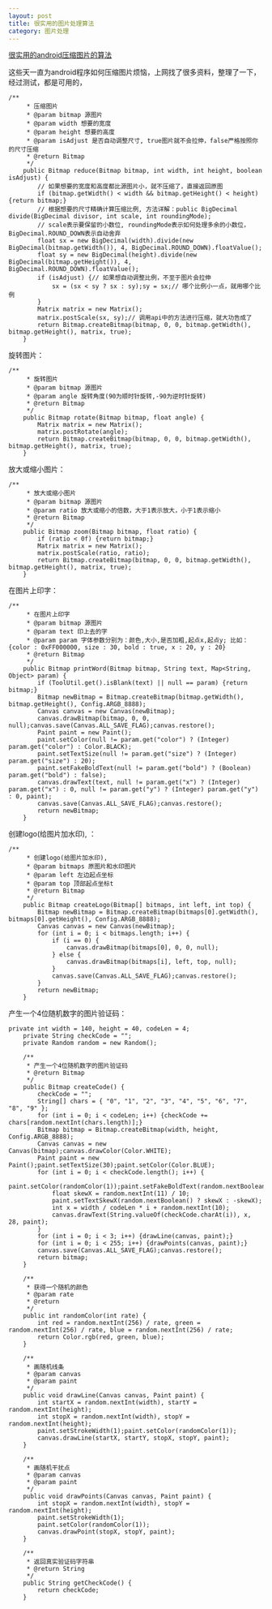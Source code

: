 ```yaml
---
layout: post
title: 很实用的图片处理算法
category: 图片处理
---
```


[很实用的android压缩图片的算法 ](http://blog.csdn.net/s478853630/article/details/14226873)

这些天一直为android程序如何压缩图片烦恼，上网找了很多资料，整理了一下，经过测试，都是可用的，

    /** 
         * 压缩图片 
         * @param bitmap 源图片 
         * @param width 想要的宽度 
         * @param height 想要的高度 
         * @param isAdjust 是否自动调整尺寸, true图片就不会拉伸，false严格按照你的尺寸压缩 
         * @return Bitmap 
         */  
        public Bitmap reduce(Bitmap bitmap, int width, int height, boolean isAdjust) {  
            // 如果想要的宽度和高度都比源图片小，就不压缩了，直接返回原图  
            if (bitmap.getWidth() < width && bitmap.getHeight() < height) {return bitmap;}  
            // 根据想要的尺寸精确计算压缩比例, 方法详解：public BigDecimal divide(BigDecimal divisor, int scale, int roundingMode);  
            // scale表示要保留的小数位, roundingMode表示如何处理多余的小数位，BigDecimal.ROUND_DOWN表示自动舍弃  
            float sx = new BigDecimal(width).divide(new BigDecimal(bitmap.getWidth()), 4, BigDecimal.ROUND_DOWN).floatValue();  
            float sy = new BigDecimal(height).divide(new BigDecimal(bitmap.getHeight()), 4, BigDecimal.ROUND_DOWN).floatValue();  
            if (isAdjust) {// 如果想自动调整比例，不至于图片会拉伸  
                sx = (sx < sy ? sx : sy);sy = sx;// 哪个比例小一点，就用哪个比例  
            }  
            Matrix matrix = new Matrix();  
            matrix.postScale(sx, sy);// 调用api中的方法进行压缩，就大功告成了  
            return Bitmap.createBitmap(bitmap, 0, 0, bitmap.getWidth(), bitmap.getHeight(), matrix, true);  
        }  


旋转图片：



    /** 
         * 旋转图片 
         * @param bitmap 源图片 
         * @param angle 旋转角度(90为顺时针旋转,-90为逆时针旋转) 
         * @return Bitmap 
         */  
        public Bitmap rotate(Bitmap bitmap, float angle) {  
            Matrix matrix = new Matrix();    
            matrix.postRotate(angle);  
            return Bitmap.createBitmap(bitmap, 0, 0, bitmap.getWidth(), bitmap.getHeight(), matrix, true);  
        }  


放大或缩小图片：



    /** 
         * 放大或缩小图片 
         * @param bitmap 源图片 
         * @param ratio 放大或缩小的倍数，大于1表示放大，小于1表示缩小 
         * @return Bitmap 
         */  
        public Bitmap zoom(Bitmap bitmap, float ratio) {  
            if (ratio < 0f) {return bitmap;}  
            Matrix matrix = new Matrix();  
            matrix.postScale(ratio, ratio);  
            return Bitmap.createBitmap(bitmap, 0, 0, bitmap.getWidth(), bitmap.getHeight(), matrix, true);  
        }  


在图片上印字：



    /** 
         * 在图片上印字 
         * @param bitmap 源图片 
         * @param text 印上去的字 
         * @param param 字体参数分别为：颜色,大小,是否加粗,起点x,起点y; 比如：{color : 0xFF000000, size : 30, bold : true, x : 20, y : 20} 
         * @return Bitmap 
         */  
        public Bitmap printWord(Bitmap bitmap, String text, Map<String, Object> param) {  
            if (ToolUtil.get().isBlank(text) || null == param) {return bitmap;}  
            Bitmap newBitmap = Bitmap.createBitmap(bitmap.getWidth(), bitmap.getHeight(), Config.ARGB_8888);  
            Canvas canvas = new Canvas(newBitmap);  
            canvas.drawBitmap(bitmap, 0, 0, null);canvas.save(Canvas.ALL_SAVE_FLAG);canvas.restore();  
            Paint paint = new Paint();  
            paint.setColor(null != param.get("color") ? (Integer) param.get("color") : Color.BLACK);  
            paint.setTextSize(null != param.get("size") ? (Integer) param.get("size") : 20);  
            paint.setFakeBoldText(null != param.get("bold") ? (Boolean) param.get("bold") : false);  
            canvas.drawText(text, null != param.get("x") ? (Integer) param.get("x") : 0, null != param.get("y") ? (Integer) param.get("y") : 0, paint);  
            canvas.save(Canvas.ALL_SAVE_FLAG);canvas.restore();  
            return newBitmap;  
        }  


创建logo(给图片加水印), ：


    /** 
         * 创建logo(给图片加水印),  
         * @param bitmaps 原图片和水印图片 
         * @param left 左边起点坐标 
         * @param top 顶部起点坐标t 
         * @return Bitmap 
         */  
        public Bitmap createLogo(Bitmap[] bitmaps, int left, int top) {  
            Bitmap newBitmap = Bitmap.createBitmap(bitmaps[0].getWidth(), bitmaps[0].getHeight(), Config.ARGB_8888);  
            Canvas canvas = new Canvas(newBitmap);  
            for (int i = 0; i < bitmaps.length; i++) {  
                if (i == 0) {  
                    canvas.drawBitmap(bitmaps[0], 0, 0, null);  
                } else {  
                    canvas.drawBitmap(bitmaps[i], left, top, null);  
                }  
                canvas.save(Canvas.ALL_SAVE_FLAG);canvas.restore();  
            }  
            return newBitmap;  
        }  

产生一个4位随机数字的图片验证码：



    private int width = 140, height = 40, codeLen = 4;  
        private String checkCode = "";  
        private Random random = new Random();  
          
        /** 
         * 产生一个4位随机数字的图片验证码 
         * @return Bitmap 
         */  
        public Bitmap createCode() {  
            checkCode = "";  
            String[] chars = { "0", "1", "2", "3", "4", "5", "6", "7", "8", "9" };  
            for (int i = 0; i < codeLen; i++) {checkCode += chars[random.nextInt(chars.length)];}  
            Bitmap bitmap = Bitmap.createBitmap(width, height, Config.ARGB_8888);  
            Canvas canvas = new Canvas(bitmap);canvas.drawColor(Color.WHITE);  
            Paint paint = new Paint();paint.setTextSize(30);paint.setColor(Color.BLUE);  
            for (int i = 0; i < checkCode.length(); i++) {  
                paint.setColor(randomColor(1));paint.setFakeBoldText(random.nextBoolean());  
                float skewX = random.nextInt(11) / 10;  
                paint.setTextSkewX(random.nextBoolean() ? skewX : -skewX);  
                int x = width / codeLen * i + random.nextInt(10);  
                canvas.drawText(String.valueOf(checkCode.charAt(i)), x, 28, paint);  
            }  
            for (int i = 0; i < 3; i++) {drawLine(canvas, paint);}  
            for (int i = 0; i < 255; i++) {drawPoints(canvas, paint);}  
            canvas.save(Canvas.ALL_SAVE_FLAG);canvas.restore();  
            return bitmap;  
        }  
          
        /** 
         * 获得一个随机的颜色 
         * @param rate 
         * @return  
         */  
        public int randomColor(int rate) {  
            int red = random.nextInt(256) / rate, green = random.nextInt(256) / rate, blue = random.nextInt(256) / rate;  
            return Color.rgb(red, green, blue);  
        }  
      
        /** 
         * 画随机线条 
         * @param canvas 
         * @param paint 
         */  
        public void drawLine(Canvas canvas, Paint paint) {  
            int startX = random.nextInt(width), startY = random.nextInt(height);  
            int stopX = random.nextInt(width), stopY = random.nextInt(height);  
            paint.setStrokeWidth(1);paint.setColor(randomColor(1));  
            canvas.drawLine(startX, startY, stopX, stopY, paint);  
        }  
      
        /** 
         * 画随机干扰点 
         * @param canvas 
         * @param paint 
         */  
        public void drawPoints(Canvas canvas, Paint paint) {  
            int stopX = random.nextInt(width), stopY = random.nextInt(height);  
            paint.setStrokeWidth(1);  
            paint.setColor(randomColor(1));  
            canvas.drawPoint(stopX, stopY, paint);  
        }  
          
        /** 
         * 返回真实验证码字符串 
         * @return String 
         */  
        public String getCheckCode() {  
            return checkCode;  
        } 
